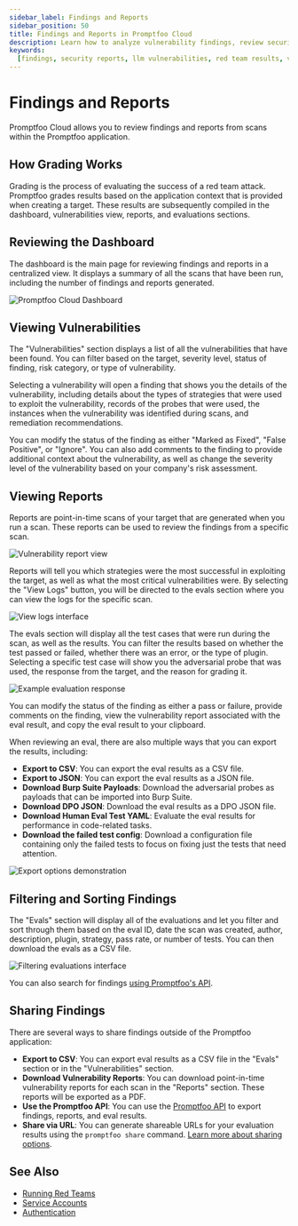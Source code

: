 ```yaml
---
sidebar_label: Findings and Reports
sidebar_position: 50
title: Findings and Reports in Promptfoo Cloud
description: Learn how to analyze vulnerability findings, review security reports, and export results in Promptfoo Cloud
keywords:
  [findings, security reports, llm vulnerabilities, red team results, vulnerability management]
---
```


# Findings and Reports

Promptfoo Cloud allows you to review findings and reports from scans within the Promptfoo application.

## How Grading Works

Grading is the process of evaluating the success of a red team attack. Promptfoo grades results based on the application context that is provided when creating a target. These results are subsequently compiled in the dashboard, vulnerabilities view, reports, and evaluations sections.

## Reviewing the Dashboard

The dashboard is the main page for reviewing findings and reports in a centralized view. It displays a summary of all the scans that have been run, including the number of findings and reports generated.

![Promptfoo Cloud Dashboard](/img/enterprise-docs/promptfoo-dashboard.png)

## Viewing Vulnerabilities

The "Vulnerabilities" section displays a list of all the vulnerabilities that have been found. You can filter based on the target, severity level, status of finding, risk category, or type of vulnerability.

Selecting a vulnerability will open a finding that shows you the details of the vulnerability, including details about the types of strategies that were used to exploit the vulnerability, records of the probes that were used, the instances when the vulnerability was identified during scans, and remediation recommendations.

You can modify the status of the finding as either "Marked as Fixed", "False Positive", or "Ignore". You can also add comments to the finding to provide additional context about the vulnerability, as well as change the severity level of the vulnerability based on your company's risk assessment.

## Viewing Reports

Reports are point-in-time scans of your target that are generated when you run a scan. These reports can be used to review the findings from a specific scan.

![Vulnerability report view](/img/enterprise-docs/view-report.png)

Reports will tell you which strategies were the most successful in exploiting the target, as well as what the most critical vulnerabilities were. By selecting the "View Logs" button, you will be directed to the evals section where you can view the logs for the specific scan.

![View logs interface](/img/enterprise-docs/view-logs.png)

The evals section will display all the test cases that were run during the scan, as well as the results. You can filter the results based on whether the test passed or failed, whether there was an error, or the type of plugin. Selecting a specific test case will show you the adversarial probe that was used, the response from the target, and the reason for grading it.

![Example evaluation response](/img/enterprise-docs/eval-example.png)

You can modify the status of the finding as either a pass or failure, provide comments on the finding, view the vulnerability report associated with the eval result, and copy the eval result to your clipboard.

When reviewing an eval, there are also multiple ways that you can export the results, including:

- **Export to CSV**: You can export the eval results as a CSV file.
- **Export to JSON**: You can export the eval results as a JSON file.
- **Download Burp Suite Payloads**: Download the adversarial probes as payloads that can be imported into Burp Suite.
- **Download DPO JSON**: Download the eval results as a DPO JSON file.
- **Download Human Eval Test YAML**: Evaluate the eval results for performance in code-related tasks.
- **Download the failed test config**: Download a configuration file containing only the failed tests to focus on fixing just the tests that need attention.

![Export options demonstration](/img/enterprise-docs/export-results.gif)

## Filtering and Sorting Findings

The "Evals" section will display all of the evaluations and let you filter and sort through them based on the eval ID, date the scan was created, author, description, plugin, strategy, pass rate, or number of tests. You can then download the evals as a CSV file.

![Filtering evaluations interface](/img/enterprise-docs/filter-evals.png)

You can also search for findings [using Promptfoo's API](https://www.promptfoo.dev/docs/api-reference/#tag/default/GET/api/v1/results).

## Sharing Findings

There are several ways to share findings outside of the Promptfoo application:

- **Export to CSV**: You can export eval results as a CSV file in the "Evals" section or in the "Vulnerabilities" section.
- **Download Vulnerability Reports**: You can download point-in-time vulnerability reports for each scan in the "Reports" section. These reports will be exported as a PDF.
- **Use the Promptfoo API**: You can use the [Promptfoo API](https://www.promptfoo.dev/docs/api-reference/) to export findings, reports, and eval results.
- **Share via URL**: You can generate shareable URLs for your evaluation results using the `promptfoo share` command. [Learn more about sharing options](docs/usage/sharing.md).

## See Also

- [Running Red Teams](./red_teams.md)
- [Service Accounts](./service_accounts.md)
- [Authentication](./authentication.md)
